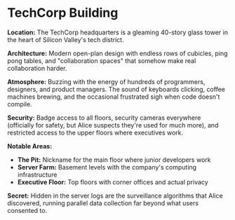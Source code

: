 # TechCorp Building

**Location:** The TechCorp headquarters is a gleaming 40-story glass tower in the heart of Silicon Valley's tech district.

**Architecture:** Modern open-plan design with endless rows of cubicles, ping pong tables, and "collaboration spaces" that somehow make real collaboration harder.

**Atmosphere:** Buzzing with the energy of hundreds of programmers, designers, and product managers. The sound of keyboards clicking, coffee machines brewing, and the occasional frustrated sigh when code doesn't compile.

**Security:** Badge access to all floors, security cameras everywhere (officially for safety, but Alice suspects they're used for much more), and restricted access to the upper floors where executives work.

**Notable Areas:**
- **The Pit:** Nickname for the main floor where junior developers work
- **Server Farm:** Basement levels with the company's computing infrastructure
- **Executive Floor:** Top floors with corner offices and actual privacy

**Secret:** Hidden in the server logs are the surveillance algorithms that Alice discovered, running parallel data collection far beyond what users consented to.
